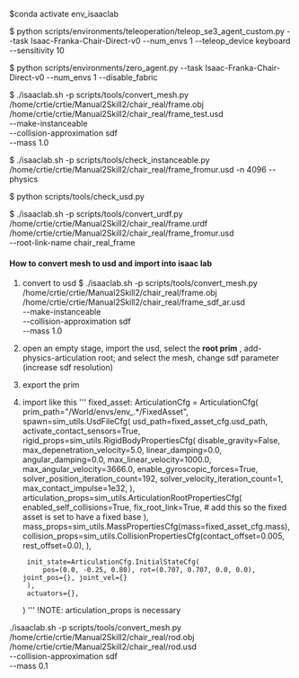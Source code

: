 $conda activate env_isaaclab

$ python scripts/environments/teleoperation/teleop_se3_agent_custom.py --task Isaac-Franka-Chair-Direct-v0 --num_envs 1 --teleop_device keyboard --sensitivity 10

$ python scripts/environments/zero_agent.py --task Isaac-Franka-Chair-Direct-v0 --num_envs 1 --disable_fabric

$ ./isaaclab.sh -p scripts/tools/convert_mesh.py \
  /home/crtie/crtie/Manual2Skill2/chair_real/frame.obj \
  /home/crtie/crtie/Manual2Skill2/chair_real/frame_test.usd \
  --make-instanceable \
  --collision-approximation sdf \
  --mass 1.0

$ ./isaaclab.sh  -p scripts/tools/check_instanceable.py /home/crtie/crtie/Manual2Skill2/chair_real/frame_fromur.usd -n 4096  --physics

$ python scripts/tools/check_usd.py



$ ./isaaclab.sh -p scripts/tools/convert_urdf.py \
  /home/crtie/crtie/Manual2Skill2/chair_real/frame.urdf \
  /home/crtie/crtie/Manual2Skill2/chair_real/frame_fromur.usd \
  --root-link-name chair_real_frame


#### How to convert mesh to usd and import into isaac lab
1. convert to usd
$ ./isaaclab.sh -p scripts/tools/convert_mesh.py \
  /home/crtie/crtie/Manual2Skill2/chair_real/frame.obj \
  /home/crtie/crtie/Manual2Skill2/chair_real/frame_sdf_ar.usd \
  --make-instanceable \
  --collision-approximation sdf \
  --mass 1.0

2. open an empty stage, import the usd, select the **root prim** , add-physics-articulation root; and select the mesh, change sdf parameter (increase sdf resolution)
3. export the prim
4. import like this
  '''
    fixed_asset: ArticulationCfg = ArticulationCfg(
        prim_path="/World/envs/env_.*/FixedAsset",
        spawn=sim_utils.UsdFileCfg(
            usd_path=fixed_asset_cfg.usd_path,
            activate_contact_sensors=True,
            rigid_props=sim_utils.RigidBodyPropertiesCfg(
                disable_gravity=False,
                max_depenetration_velocity=5.0,
                linear_damping=0.0,
                angular_damping=0.0,
                max_linear_velocity=1000.0,
                max_angular_velocity=3666.0,
                enable_gyroscopic_forces=True,
                solver_position_iteration_count=192,
                solver_velocity_iteration_count=1,
                max_contact_impulse=1e32,
            ),
            articulation_props=sim_utils.ArticulationRootPropertiesCfg(
                enabled_self_collisions=True,
                fix_root_link=True,  # add this so the fixed asset is set to have a fixed base
            ),
            mass_props=sim_utils.MassPropertiesCfg(mass=fixed_asset_cfg.mass),
            collision_props=sim_utils.CollisionPropertiesCfg(contact_offset=0.005, rest_offset=0.0),
        ),

        init_state=ArticulationCfg.InitialStateCfg(
            pos=(0.0, -0.25, 0.80), rot=(0.707, 0.707, 0.0, 0.0), joint_pos={}, joint_vel={}
        ),
        actuators={},
    )
  '''
  !NOTE: articulation_props is necessary



./isaaclab.sh -p scripts/tools/convert_mesh.py \
  /home/crtie/crtie/Manual2Skill2/chair_real/rod.obj \
  /home/crtie/crtie/Manual2Skill2/chair_real/rod.usd \
  --collision-approximation sdf \
  --mass 0.1
